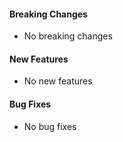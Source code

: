 #### Breaking Changes

- No breaking changes

#### New Features

- No new features

#### Bug Fixes

- No bug fixes
